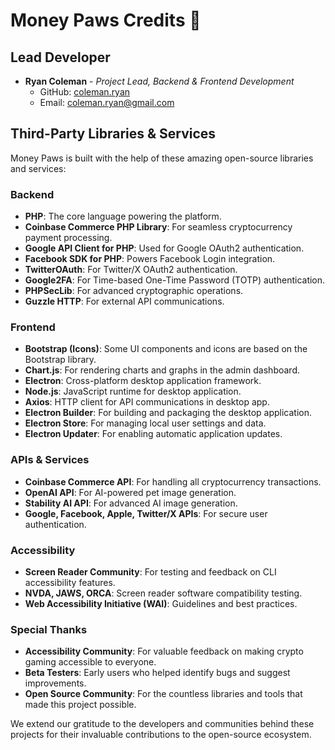 # Money Paws Credits 🐾

## Lead Developer

- **Ryan Coleman** - *Project Lead, Backend & Frontend Development*
  - GitHub: [coleman.ryan](https://github.com/ryancoleman)
  - Email: [coleman.ryan@gmail.com](mailto:coleman.ryan@gmail.com)

## Third-Party Libraries & Services

Money Paws is built with the help of these amazing open-source libraries and services:

### Backend
- **PHP**: The core language powering the platform.
- **Coinbase Commerce PHP Library**: For seamless cryptocurrency payment processing.
- **Google API Client for PHP**: Used for Google OAuth2 authentication.
- **Facebook SDK for PHP**: Powers Facebook Login integration.
- **TwitterOAuth**: For Twitter/X OAuth2 authentication.
- **Google2FA**: For Time-based One-Time Password (TOTP) authentication.
- **PHPSecLib**: For advanced cryptographic operations.
- **Guzzle HTTP**: For external API communications.

### Frontend
- **Bootstrap (Icons)**: Some UI components and icons are based on the Bootstrap library.
- **Chart.js**: For rendering charts and graphs in the admin dashboard.
- **Electron**: Cross-platform desktop application framework.
- **Node.js**: JavaScript runtime for desktop application.
- **Axios**: HTTP client for API communications in desktop app.
- **Electron Builder**: For building and packaging the desktop application.
- **Electron Store**: For managing local user settings and data.
- **Electron Updater**: For enabling automatic application updates.

### APIs & Services
- **Coinbase Commerce API**: For handling all cryptocurrency transactions.
- **OpenAI API**: For AI-powered pet image generation.
- **Stability AI API**: For advanced AI image generation.
- **Google, Facebook, Apple, Twitter/X APIs**: For secure user authentication.

### Accessibility
- **Screen Reader Community**: For testing and feedback on CLI accessibility features.
- **NVDA, JAWS, ORCA**: Screen reader software compatibility testing.
- **Web Accessibility Initiative (WAI)**: Guidelines and best practices.

### Special Thanks
- **Accessibility Community**: For valuable feedback on making crypto gaming accessible to everyone.
- **Beta Testers**: Early users who helped identify bugs and suggest improvements.
- **Open Source Community**: For the countless libraries and tools that made this project possible.

We extend our gratitude to the developers and communities behind these projects for their invaluable contributions to the open-source ecosystem.
